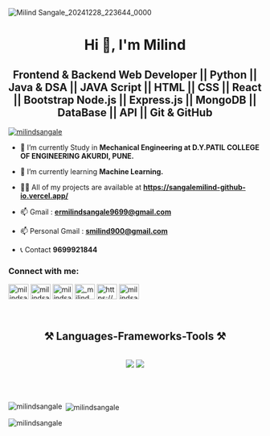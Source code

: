 ![Milind Sangale_20241228_223644_0000](https://github.com/user-attachments/assets/730f9b11-607b-44c6-bf06-3eb83f893486)

<h1 align="center">Hi 👋, I'm Milind</h1>
<h2 align="center"> Frontend & Backend Web Developer || Python || Java & DSA || JAVA Script || HTML || CSS || React || Bootstrap Node.js || Express.js || MongoDB ||  DataBase || API || Git & GitHub 
</h2>

   

<p align="left">  <a href="https://twitter.com/milindsangale" target="blank"><img src="https://img.shields.io/twitter/follow/milindsangale?logo=twitter&style=for-the-badge" alt="milindsangale" /></a> </p>

- 🔭 I’m currently Study in **Mechanical Engineering at D.Y.PATIL COLLEGE OF ENGINEERING AKURDI, PUNE.**

- 🌱 I’m currently learning **Machine Learning.**

- 👨‍💻 All of my projects are available at **https://sangalemilind-github-io.vercel.app/**
- 📫 Gmail : **ermilindsangale9699@gmail.com** 
- 📫 Personal Gmail : **smilind900@gmail.com**
- 📞 Contact **9699921844**



<h3 align="left">Connect with me:</h3>
<p align="left">
<a href="https://twitter.com/milindsangale" target="blank"><img align="center" src="https://raw.githubusercontent.com/rahuldkjain/github-profile-readme-generator/master/src/images/icons/Social/twitter.svg" alt="milindsangale" height="30" width="40" /></a>
<a href="https://linkedin.com/in/milindsangale" target="blank"><img align="center" src="https://raw.githubusercontent.com/rahuldkjain/github-profile-readme-generator/master/src/images/icons/Social/linked-in-alt.svg" alt="milindsangale" height="30" width="40" /></a>
<a href="https://fb.com/milindsangale" target="blank"><img align="center" src="https://raw.githubusercontent.com/rahuldkjain/github-profile-readme-generator/master/src/images/icons/Social/facebook.svg" alt="milindsangale" height="30" width="40" /></a>
<a href="https://instagram.com/_milind_sangale_" target="blank"><img align="center" src="https://raw.githubusercontent.com/rahuldkjain/github-profile-readme-generator/master/src/images/icons/Social/instagram.svg" alt="_milind_sangale_" height="30" width="40" /></a>
<a href="https://www.youtube.com/c/https://www.youtube.com/@milindsangale1194" target="blank"><img align="center" src="https://raw.githubusercontent.com/rahuldkjain/github-profile-readme-generator/master/src/images/icons/Social/youtube.svg" alt="https://www.youtube.com/@milindsangale1194" height="30" width="40" /></a>
<a href="https://www.leetcode.com/milindsangale" target="blank"><img align="center" src="https://raw.githubusercontent.com/rahuldkjain/github-profile-readme-generator/master/src/images/icons/Social/leet-code.svg" alt="milindsangale" height="30" width="40" /></a>
</p>
<br/>

<h2 align="center">⚒️ Languages-Frameworks-Tools ⚒️</h2>
<br/>
<div align="center">
    <img src="https://skillicons.dev/icons?i=react,bootstrap,mui,html,css,vscode,github,figma,tailwind,git,r" />
    <img src="https://skillicons.dev/icons?i=nodejs,python,javascript,typescript,express,firebase,mongodb,c,java,nextjs,mysql,flask" /><br>
</div>
<br/>
<br/>
<br/>

<p><img align="left" src="https://github-readme-stats.vercel.app/api/top-langs?username=milindsangale&show_icons=true&locale=en&layout=compact&theme=dracula" alt="milindsangale" /></p>

<p>&nbsp;<img align="center" src="https://github-readme-stats.vercel.app/api?username=milindsangale&show_icons=true&locale=en&theme=dracula" alt="milindsangale" /></p>

<p><img align="center" src="https://github-readme-streak-stats.herokuapp.com/?user=milindsangale&theme=dracula" alt="milindsangale" /></p>


